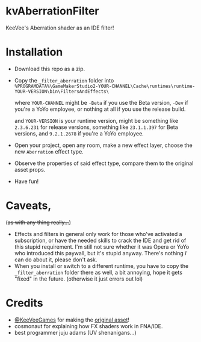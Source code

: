# kvAberrationFilter
KeeVee's Aberration shader as an IDE filter!

# Installation

- Download this repo as a zip.
- Copy the `_filter_aberration` folder into `%PROGRAMDATA%\GameMakerStudio2-YOUR-CHANNEL\Cache\runtimes\runtime-YOUR-VERSION\bin\FiltersAndEffects\`

  where `YOUR-CHANNEL` might be `-Beta` if you use the Beta version, `-Dev` if you're a YoYo employee, or nothing at all if you use the release build.
  
  and `YOUR-VERSION` is your runtime version, might be something like `2.3.6.231` for release versions, something like `23.1.1.397` for Beta versions, and `9.2.1.2678` if you're a YoYo employee.

- Open your project, open any room, make a new effect layer, choose the new `Aberration` effect type.
- Observe the properties of said effect type, compare them to the original asset props.
- Have fun!

# Caveats,

(~~as with any thing really...~~)

- Effects and filters in general only work for those who've activated a subscription, or have the needed skills to crack the IDE and get rid of this stupid requirement. I'm still not sure whether it was Opera or YoYo who introduced this paywall, but it's stupid anyway. There's nothing *I* can do about it, please don't ask.
- When you install or switch to a different runtime, you have to copy the `_filter_aberration` folder there as well, a bit annoying, hope it gets "fixed" in the future. (otherwise it just errors out lol)

# Credits

- [@KeeVeeGames](https://github.com/KeeVeeGames) for making the [original asset](https://musnik.itch.io/aberration-shader)!
- cosmonaut for explaining how FX shaders work in FNA/IDE.
- best programmer juju adams (UV shenanigans...)

